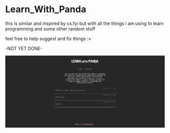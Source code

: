# Learn_With_Panda

this is similar and inspired by cs.fyi but with all the things i am using to learn programming and some other random stuff

feel free to help suggest and fix things :>

-NOT YET DONE-

![homepage_LwP](templates/homepage_LwP.jpg)
